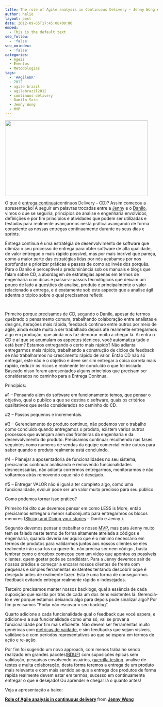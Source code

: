 ```yaml
---
title: The role of Agile analysis in Continuous Delivery – Jenny Wong e Danilo Sato
author: helio
layout: post
date: 2012-09-05T17:45:08+00:00
embed:
  - This is the default text
seo_follow:
  - 'false'
seo_noindex:
  - 'false'
categories:
  - Ageis
  - Eventos
  - Metodologias
tags:
  - '#AgileBR'
  - 2012
  - agile brazil
  - agilebrazil2012
  - continuos delivery
  - Danilo Sato
  - Jenny Wong
  - MVP
---
```

[<img class="aligncenter size-full wp-image-596" src="/uploads/2012/09/Screen-Shot-2012-09-05-at-3.07.27-PM.png" alt="" width="470" height="249" srcset="/uploads/2012/09/Screen-Shot-2012-09-05-at-3.07.27-PM.png 470w, /uploads/2012/09/Screen-Shot-2012-09-05-at-3.07.27-PM-300x158.png 300w" sizes="(max-width: 470px) 100vw, 470px" />][1]

O que é <a title="Continuos Delivery" href="http://en.wikipedia.org/wiki/Continuous_delivery" target="_blank">entrega continua</a>(continuos Delivery &#8211; CD)? Assim começou a apresentação! A seguir em palavras trocadas entre a <a title="Jenny Wong - Twitter" href="http://twitter.com/jenny_wong" target="_blank">Jenny</a> e o <a title="Danilo Sato - Blog" href="http://www.dtsato.com/blog/" target="_blank">Danilo</a>, vimos o que se seguiria, princípios de analise e engenharia envolvidos, definições e por fim princípios e atividades que podem ser utilizadas e testadas para realmente avançarmos nesta prática avançando de forma consciente as nossas entregas continuamente durante os seus dias e sprints.

Entrega contínua é uma estratégia de desenvolvimento de software que otimiza o seu processo de entrega para obter software de alta qualidade, de valor entregue o mais rápido possível, mas por mais incrível que pareça, como a maior parte das estratégias lidas por nós acabamos por nos aprofundar e priorizar práticas e passos de como ao invés dos porquês. Para o Danilo é perceptível a predominância sob os manuais e blogs que falam sobre CD, a abordagem de estratégias apenas em termos de engenharia com dicas e passo-a-passos tecnológicos que deixam um pouco de lado a questões de analise, produto e principalmente o valor relacionado a entrega, e é exatamente sob este aspecto que a analise ágil adentra o tópico sobre o qual precisamos refletir.

&nbsp;

Primeiro porque precisamos de CD, segundo o Danilo, apesar de termos quebrado o pensamento comum, trabalhando colaboração entre analistas e designs, iterações mais rápida, feedback continuo entre outros por meio de agile, ainda existe muito a ser trabalhado depois até realmente entregarmos algo em produção, que ainda nos faz demorar muito a chegar lá. Ai entra o CD e aí que se acumulam os aspectos técnicos, você automatiza tudo e está bem? Estamos entregando o certo mais rápido? Não adianta entregarmos mais rápido, trabalhando a construção de ciclos de feedback se não trabalharmos no crescimento rápido de valor. Então CD não só entregar, este não é o objetivo e deve ser sim entregar a coisa correta mais rápido, reduzir os riscos e realmente ter concluído o que foi iniciado. Baseado nisso foram apresentados alguns princípios que precisam ser considerados no caminho para a Entrega Conitnua.

Princípios:

#1 &#8211; Pensando além do software em funcionamento temos, que pensar o objetivo, qual o publico a que se destina o software, quais os critérios qualitativos que serão considerados no caminho do CD.

#2 &#8211; Passos pequenos e incrementais.

#3 &#8211; Gerenciamento do produto continuo, não podemos ver o trabalho como concluído quando entregamos o produto, existem vários outros processos que avançam alem das fronteiras da engenharia e da desenvolvimento do produto. Precisamos continuar recolhendo nas fases seguintes como números de vendas da equipe comercial entre outros para saber quando o produto realmente está concluindo.

#4 &#8211; Planejar a aposentadoria de funcionalidades no seu sistema, precisamos continuar analisando e removendo funcionalidades desnecessárias, não adianta corrermos entregarmos, monitorarmos e não voltarmos atrás removendo oque não é desejado.

#5 &#8211; Entregar VALOR não é igual a ter completo algo, como uma funcionalidade, evoluir pode ser um valor muito precioso para seu público.

Como podemos tornar isso prático?

Primeiro foi dito que devemos pensar em como LESS is More, então precisamos entregar o menor subconjunto para entregarmos os blocos menores ([Slicing and Dicing your stories][2] &#8211; Danilo e Jenny ).

Segundo devemos pensar e trabalhar o nosso <a title="Minimum viable product" href="http://en.wikipedia.org/wiki/Minimum_viable_product" target="_blank">MVP</a>, mas para Jenny muito tem se falado neste termo de forma altamente atrelada a códigos e engenharia, quando deveria ser aquilo que é o mínimo necessário em termos de produtos para validarmos juntos aos nossos clientes se eles realmente irão usá-los ou quere-lo, não precisa ser nem código , basta lembrar como o dropbox começou com um video que apontou os possíveis clientes, quem gostar pode se candidatar. Para a Jenny devemos sair de nossos prédios e começar a encarar nossos clientes de frente com pequenas e simples ferramentas existentes tentando descobrir oque é desejado antes de realmente fazer. Esta é uma forma de conseguirmos feedback evitando entregar realmente rápido o indesejados.

Terceiro precisamos manter nossos backlogs, qual a essência de cada suposição que existia por trás de cada um dos itens existentes lá. Gerenciá-lo e ver porque estamos deixando algo para depois pode sinalizar algo? Por fim precisamos &#8220;Podar não escovar o seu backlog&#8221;.

Quarto adicione a cada funcionalidade qual o feedback que você espera, e adicione-a a sua funcionalidade como uma só, vai se provar a funcionalidade por fim mais eficiente. Não devem ser ferramentas muito genéricas com <a title="Métricas de vaidade" href="http://techcrunch.com/2011/07/30/vanity-metrics/" target="_blank">métricas de vaidade</a>, e sim feedbacks que sejam visíveis, validáveis e com períodos representativos ao que se espera em termos de ação e re-ação.

Por fim foi sugerido um novo approach, com menos trabalho sendo realizado em grandes pacotes(<a title="Big Design Up Front" href="http://en.wikipedia.org/wiki/Big_Design_Up_Front" target="_blank">BDUF</a>) com suposições épicas sem validação, pesquisas envolvendo usuários, <a title="Guerilla Testing" href="http://www.slideshare.net/andybudd/guerilla-usability-testing" target="_blank">guerrilla testing</a>, analise de testes e muita colaboração, desta forma teremos a entrega de um produto mais relevante e com mais sentido ao que a entrega dos produtos de forma rápida realmente devem estar em termos, sucesso em continuamente entregar o que é desejado! Ou aprender e chegar lá o quanto antes!

Veja a apresentação a baixo:

<div style="margin-bottom:5px">
  <strong> <a href="http://www.slideshare.net/JennyWong8/role-of-agile-analysis-in-continuous-delivery" title="Role of Agile analysis in continuous delivery" target="_blank">Role of Agile analysis in continuous delivery</a> </strong> from <strong><a href="http://www.slideshare.net/JennyWong8" target="_blank">Jenny Wong</a></strong>
</div>

 [1]: /uploads/2012/09/Screen-Shot-2012-09-05-at-3.07.27-PM.png
 [2]: http://www.slideshare.net/JennyWong8/slicing-and-dicing-your-user-stories "Slicing and Dicing user stories"